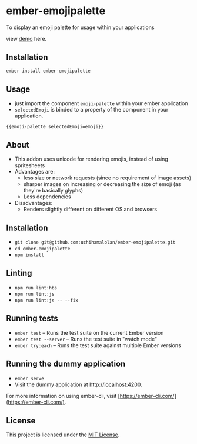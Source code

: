 # ember-emojipalette

To display an emoji palette for usage within your applications

view [demo](https://uchihamalolan.github.io/ember-emojipalette/) here.


## Installation

```bash
ember install ember-emojipalette
```

## Usage

- just import the component `emoji-palette` within your ember application
- `selectedEmoji` is binded to a property of the component in your application.
```htmlbars
{{emoji-palette selectedEmoji=emoji}}
```

## About

- This addon uses unicode for rendering emojis, instead of using spritesheets
- Advantages are:
  - less size or network requests (since no requirement of image assets)
  - sharper images on increasing or decreasing the size of emoji (as they're basically glyphs)
  - Less dependencies
- Disadvantages:
  - Renders slightly different on different OS and browsers

## Installation

* `git clone git@github.com:uchihamalolan/ember-emojipalette.git`
* `cd ember-emojipalette`
* `npm install`

## Linting

* `npm run lint:hbs`
* `npm run lint:js`
* `npm run lint:js -- --fix`

## Running tests

* `ember test` – Runs the test suite on the current Ember version
* `ember test --server` – Runs the test suite in "watch mode"
* `ember try:each` – Runs the test suite against multiple Ember versions

## Running the dummy application

* `ember serve`
* Visit the dummy application at [http://localhost:4200](http://localhost:4200).

For more information on using ember-cli, visit [https://ember-cli.com/](https://ember-cli.com/).

## License

This project is licensed under the [MIT License](LICENSE.md).
